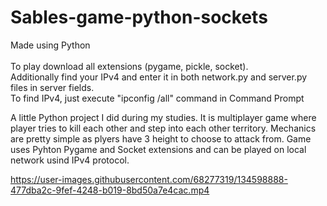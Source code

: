 # Sables-game-python-sockets
Made using Python\
\
To play download all extensions (pygame, pickle, socket).\
Additionally find your IPv4 and enter it in both network.py and server.py files in server fields.\
To find IPv4, just execute "ipconfig /all" command in Command Prompt


A little Python project I did during my studies. It is multiplayer game where player tries to kill each other and step into each other territory. Mechanics are pretty simple as plyers have 3 height to choose to attack from. Game uses Pyhton Pygame and Socket extensions and can be played on local network usind IPv4 protocol. 


https://user-images.githubusercontent.com/68277319/134598888-477dba2c-9fef-4248-b019-8bd50a7e4cac.mp4

